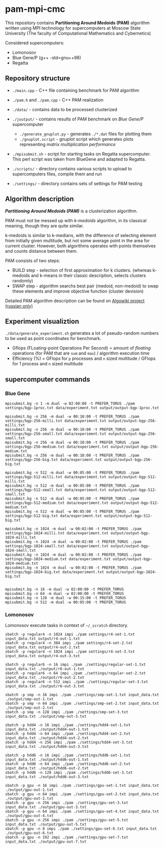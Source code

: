 # pam-mpi-cmc

This repository contains **Partitioning Around Medoids (PAM)** algorithm written using MPI technology for supercomputers at Moscow State University (The faculty of Computational Mathematics and Cybernetics)

Considered supercomputers:

- Lomonosov
- Blue Gene/P (g++ -std=gnu++98)
- Regatta


## Repository structure

- `./main.cpp` - C++ file containing benchmark for PAM algorithm
- `./pam.h` and `./pam.cpp` - C++ PAM realization

- `./data/` - contains data to be processed clusterized
- `./joutput/` - contains results of PAM benchmark on *Blue Gene/P* supercomputer

    - `./generate_gnuplot.py` - generates `./*.dat` files for plotting them
    - `./gnuplot.script` - gnuplot script which generates plots representing *matrix multiplication performance*

- `./mpisubmit.sh` - script for starting tasks on Regatta supercomputer. This perl script was taken from BlueGene and adapted to Regatta.
- `./scripts/` - directory contains various scripts to upload to supercomputers files, compile them and run
- `./settings/` - directory contains sets of settings for PAM testing


## Algorithm description

***Partitioning Around Medoids (PAM)*** is a clusterization algorithm.

PAM must not be messed up with *k-medoids* algorithm, in its classical meaning, though they are quite similar.

k-medoids is similar to k-medians, with the difference of selecting element from initially given multitude, but not some average point in the area for current cluster. However, both algorithms operates with points themselves and counts distance between them.

PAM consists of two steps:

- BUILD step - selection of first approximation for k clusters. (whereas k-medoids and k-means in their classic description, selects clusters randomly)
- SWAP step - algorithm searchs best pair (medoid, non-medoid) to swap these elements and improve objective function (cluster devision)

Detailed PAM algorithm description can be found on [Algowiki project (russian only)](https://algowiki-project.org/ru/Partitioning_Around_Medoids_(PAM))


## Experiment visualiztion

`./data/generate_experiment.sh` generates a lot of pseudo-random numbers to be used as point coordinates for benchmark.

- Gflops (FLoating-point Operations Per Second) = amount of *floating* operations (for PAM that are `sum` and `max`) / algorithm execution time
- Efficiency (%) = GFlops for `p` processes and `n` sized multitude / GFlops for 1 process and `n` sized multitude


## supercomputer commands

### Blue Gene

```
mpisubmit.bg -n 1 -m dual -w 02:00:00 -t PREFER_TORUS ./pam settings/bgp-1proc.txt data/experiment.txt output/output-bgp-1proc.txt

mpisubmit.bg -n 256 -m dual -w 00:10:00 -t PREFER_TORUS ./pam settings/bgp-256-milli.txt data/experiment.txt output/output-bgp-256-milli.txt
mpisubmit.bg -n 256 -m dual -w 00:10:00 -t PREFER_TORUS ./pam settings/bgp-256-small.txt data/experiment.txt output/output-bgp-256-small.txt
mpisubmit.bg -n 256 -m dual -w 00:10:00 -t PREFER_TORUS ./pam settings/bgp-256-medium.txt data/experiment.txt output/output-bgp-256-medium.txt
mpisubmit.bg -n 256 -m dual -w 00:10:00 -t PREFER_TORUS ./pam settings/bgp-256-big.txt data/experiment.txt output/output-bgp-256-big.txt

mpisubmit.bg -n 512 -m dual -w 00:05:00 -t PREFER_TORUS ./pam settings/bgp-512-milli.txt data/experiment.txt output/output-bgp-512-milli.txt
mpisubmit.bg -n 512 -m dual -w 00:05:00 -t PREFER_TORUS ./pam settings/bgp-512-small.txt data/experiment.txt output/output-bgp-512-small.txt
mpisubmit.bg -n 512 -m dual -w 00:05:00 -t PREFER_TORUS ./pam settings/bgp-512-medium.txt data/experiment.txt output/output-bgp-512-medium.txt
mpisubmit.bg -n 512 -m dual -w 00:05:00 -t PREFER_TORUS ./pam settings/bgp-512-big.txt data/experiment.txt output/output-bgp-512-big.txt

mpisubmit.bg -n 1024 -m dual -w 00:02:00 -t PREFER_TORUS ./pam settings/bgp-1024-milli.txt data/experiment.txt output/output-bgp-1024-milli.txt
mpisubmit.bg -n 1024 -m dual -w 00:02:00 -t PREFER_TORUS ./pam settings/bgp-1024-small.txt data/experiment.txt output/output-bgp-1024-small.txt
mpisubmit.bg -n 1024 -m dual -w 00:02:00 -t PREFER_TORUS ./pam settings/bgp-1024-medium.txt data/experiment.txt output/output-bgp-1024-medium.txt
mpisubmit.bg -n 1024 -m dual -w 00:02:00 -t PREFER_TORUS ./pam settings/bgp-1024-big.txt data/experiment.txt output/output-bgp-1024-big.txt


mpisubmit.bg -n 16 -m dual -w 02:00:00 -t PREFER_TORUS
mpisubmit.bg -n 64 -m dual -w 02:00:00 -t PREFER_TORUS
mpisubmit.bg -n 128 -m dual -w 00:15:00 -t PREFER_TORUS
mpisubmit.bg -n 512 -m dual -w 00:05:00 -t PREFER_TORUS
```

### Lomonosov

Lomonosov execute tasks in context of `~/_scratch` directory.

```
sbatch -p regular4 -n 1024 impi ./pam settings/r4-set-1.txt input_data.txt output/r4-out-1.txt
sbatch -p regular4 -n 384 impi ./pam settings/r4-set-2.txt input_data.txt output/r4-out-2.txt
sbatch -p regular4 -n 1024 impi ./pam settings/r4-set-3.txt input_data.txt output/r4-out-3.txt

sbatch -p regular6 -n 16 impi ./pam ./settings/regular-set-1.txt input_data.txt ./output/r6-out-1.txt
sbatch -p regular6 -n 64 impi ./pam ./settings/regular-set-2.txt input_data.txt ./output/r6-out-2.txt
sbatch -p regular6 -n 512 impi ./pam ./settings/regular-set-3.txt input_data.txt ./output/r6-out-3.txt

sbatch -p smp -n 16 impi ./pam ./settings/smp-set-1.txt input_data.txt ./output/smp-out-1.txt
sbatch -p smp -n 64 impi ./pam ./settings/smp-set-2.txt input_data.txt ./output/smp-out-2.txt
sbatch -p smp -n 128 impi ./pam ./settings/smp-set-3.txt input_data.txt ./output/smp-out-3.txt

sbatch -p hdd4 -n 16 impi ./pam ./settings/hdd4-set-1.txt input_data.txt ./output/hdd4-out-1.txt
sbatch -p hdd4 -n 64 impi ./pam ./settings/hdd4-set-2.txt input_data.txt ./output/hdd4-out-2.txt
sbatch -p hdd4 -n 256 impi ./pam ./settings/hdd4-set-3.txt input_data.txt ./output/hdd4-out-3.txt

sbatch -p hdd6 -n 16 impi ./pam ./settings/hdd6-set-1.txt input_data.txt ./output/hdd6-out-1.txt
sbatch -p hdd6 -n 64 impi ./pam ./settings/hdd6-set-2.txt input_data.txt ./output/hdd6-out-2.txt
sbatch -p hdd6 -n 128 impi ./pam ./settings/hdd6-set-3.txt input_data.txt ./output/hdd6-out-3.txt

sbatch -p gpu -n 16 impi ./pam ./settings/gpu-set-1.txt input_data.txt ./output/gpu-out-1.txt
sbatch -p gpu -n 64 impi ./pam ./settings/gpu-set-2.txt input_data.txt ./output/gpu-out-2.txt
sbatch -p gpu -n 256 impi ./pam ./settings/gpu-set-3.txt input_data.txt ./output/gpu-out-3.txt
sbatch -p gpu -n 64 impi ./pam ./settings/gpu-set-4.txt input_data.txt ./output/gpu-out-4.txt
sbatch -p gpu -n 256 impi ./pam ./settings/gpu-set-5.txt input_data.txt ./output/gpu-out-5.txt
sbatch -p gpu -n 8 impi ./pam ./settings/gpu-set-6.txt input_data.txt ./output/gpu-out-6.txt
sbatch -p gpu -n 192 impi ./pam ./settings/gpu-set-7.txt input_data.txt ./output/gpu-out-7.txt
```
